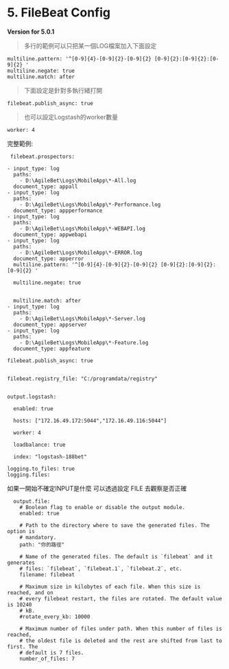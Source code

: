 # 5. FileBeat Config

**Version for 5.0.1**
>多行的範例可以只把某一個LOG檔案加入下面設定    
 
    multiline.pattern: '^[0-9]{4}-[0-9]{2}-[0-9]{2} [0-9]{2}:[0-9]{2}:[0-9]{2} '
    multiline.negate: true
    multiline.match: after  
>下面設定是針對多執行緒打開    

    filebeat.publish_async: true
> 也可以設定Logstash的worker數量

    worker: 4

完整範例:

     filebeat.prospectors:

    - input_type: log
      paths:
        - D:\AgileBet\Logs\MobileApp\*-All.log
      document_type: appall	
    - input_type: log
      paths:
        - D:\AgileBet\Logs\MobileApp\*-Performance.log
      document_type: appperformance	
    - input_type: log
      paths:
        - D:\AgileBet\Logs\MobileApp\*-WEBAPI.log
      document_type: appwebapi	  
    - input_type: log
      paths:
        - D:\AgileBet\Logs\MobileApp\*-ERROR.log
      document_type: apperror	 
      multiline.pattern: '^[0-9]{4}-[0-9]{2}-[0-9]{2} [0-9]{2}:[0-9]{2}:[0-9]{2} '

      multiline.negate: true


      multiline.match: after  
    - input_type: log
      paths:
        - D:\AgileBet\Logs\MobileApp\*-Server.log
      document_type: appserver	  
    - input_type: log
      paths:
        - D:\AgileBet\Logs\MobileApp\*-Feature.log
      document_type: appfeature	  

    filebeat.publish_async: true


    filebeat.registry_file: "C:/programdata/registry"


    output.logstash:

      enabled: true

      hosts: ["172.16.49.172:5044","172.16.49.116:5044"]

      worker: 4

      loadbalance: true

      index: "logstash-188bet"

    logging.to_files: true
    logging.files:


如果一開始不確定INPUT是什麼 可以透過設定 FILE 去觀察是否正確

      output.file:
        # Boolean flag to enable or disable the output module.
        enabled: true

        # Path to the directory where to save the generated files. The option is
        # mandatory.
        path: "你的路徑"

        # Name of the generated files. The default is `filebeat` and it generates
        # files: `filebeat`, `filebeat.1`, `filebeat.2`, etc.
        filename: filebeat

        # Maximum size in kilobytes of each file. When this size is reached, and on
        # every filebeat restart, the files are rotated. The default value is 10240
        # kB.
        #rotate_every_kb: 10000

        # Maximum number of files under path. When this number of files is reached,
        # the oldest file is deleted and the rest are shifted from last to first. The
        # default is 7 files.
        number_of_files: 7
